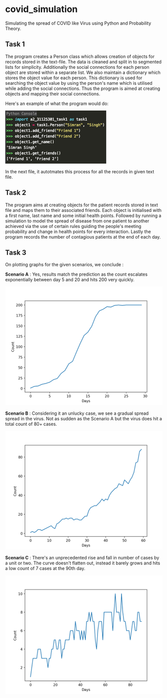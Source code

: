 # covid_simulation
Simulating the spread of COVID like Virus using Python and Probability Theory.

## Task 1 
The program creates a Person class which allows creation of objects for records stored in the text-file.
The data is cleaned and split in to segmented lists for simplicity. Additionally the social connections for each person
object are stored within a separate list. We also maintain a dictionary which stores the  object value for each person.
This dictionary is used for searching the object value by using the person's name which is utilised while adding the
social connections. Thus the program is aimed at creating objects and mapping their social connections.

Here's an example of what the program would do:

![python console screenshot](https://github.com/simransinghgulati/covid_simulation/blob/main/console_screenshot.png?raw=true)

In the next file, it autotmates this process for all the records in given text file.

## Task 2
The program aims at creating objects for the patient records stored in text file and maps them to their associated friends.
Each object is initialised with a first name, last name and some initial health points. Followed by running a simulation
to model the spread of disease from one patient to another achieved via the use of certain rules guiding the people's
meeting probability and change in health points for every interaction. Lastly the program records the number of
contagious patients at the end of each day.

## Task 3
On plotting graphs for the given scenarios, we conclude :

**Scenario A** : Yes, results match the prediction as the count escalates exponentially between day 5 and 20 and hits 200 very quickly.

![graph 1](https://github.com/simransinghgulati/covid_simulation/blob/main/scenario_A.png?raw=true)

**Scenario B** : Considering it an unlucky case, we see a gradual spread spread in the virus. Not as sudden as the Scenario A but the virus does hit a total count of 80+ cases.

![graph 2](https://github.com/simransinghgulati/covid_simulation/blob/main/scenario_B.png?raw=true)

**Scenario C** : There's an unprecedented rise and fall in number of cases by a unit or two. The curve doesn't flatten out, instead it barely grows and hits a low count of 7 cases at the 90th day.

![graph 3](https://github.com/simransinghgulati/covid_simulation/blob/main/scenario_C.png?raw=true)
